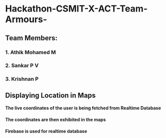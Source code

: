 # Hackathon-CSMIT-X-ACT-Team-Armours-

## Team Members: 
### 1. Athik Mohamed M
### 2. Sankar P V
### 3. Krishnan P

## Displaying Location in Maps

#### The live coordinates of the user is being fetched from Realtime Database
#### The coordinates are then exhibited in the maps
#### Firebase is used for realtime database

